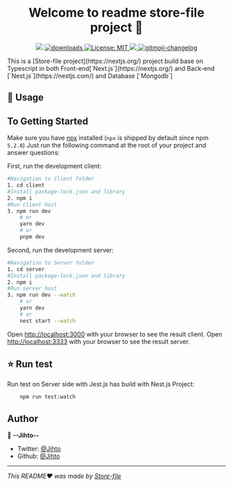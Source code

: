 <h1 align="center">Welcome to readme store-file project 👋</h1>
<p align="center">
  <img src="https://img.shields.io/npm/v/readme-md-generator.svg?orange=blue" />
  <a href="https://www.npmjs.com/package/readme-md-generator">
    <img alt="downloads" src="https://img.shields.io/npm/dm/readme-md-generator.svg?color=blue" target="_blank" />
  </a>
  <a href="https://github.com/kefranabg/readme-md-generator/blob/master/LICENSE">
    <img alt="License: MIT" src="https://img.shields.io/badge/license-MIT-yellow.svg" target="_blank" />
  </a>
  <a href="https://codecov.io/gh/kefranabg/readme-md-generator">
    <img src="https://codecov.io/gh/kefranabg/readme-md-generator/branch/master/graph/badge.svg" />
  </a>
  <a href="https://github.com/frinyvonnick/gitmoji-changelog">
    <img src="https://img.shields.io/badge/changelog-gitmoji-brightgreen.svg" alt="gitmoji-changelog">
  </a> 
</p>
This is a [Store-file project](https://nextjs.org/) project build base on Typescript in both Front-end[`Next.js`](https://nextjs.org/) and Back-end [`Nest.js`](https://nestjs.com/) and Database [`Mongodb`]
 

## 🚀 Usage

## To Getting Started

Make sure you have [npx](https://www.npmjs.com/package/npx) installed (`npx` is shipped by default since npm `5.2.0`)
Just run the following command at the root of your project and answer questions:

First, run the development client:

```bash 
#Navigation to Client folder 
1. cd client 
#Install package-lock.json and library
2. npm i
#Run client host
3. npm run dev
    # or
    yarn dev
    # or
    pnpm dev
``` 

Second, run the development server:

```bash
#Navigation to Server folder 
1. cd server 
#Install package-lock.json and library
2. npm i
#Run server host
3. npm run dev --watch
    # or
    yarn dev
    # or
    nest start --watch
```

Open [http://localhost:3000](http://localhost:3000) with your browser to see the result client.
Open [http://localhost:3333](http://localhost:3333) with your browser to see the result server.

## ⭐️ Run test

Run test on Server side with Jest.js has build with Nest.js Project:

```bash
    npm run test:watch
``` 

## Author
👤 **--Jihto--**

- Twitter: [@Jihto](https://twitter.com/)
- Github: [@Jihto](https://github.com/jihto)
 ---

_This README❤️ was made by [Store-file](https://github.com/jihto/store-file)_

